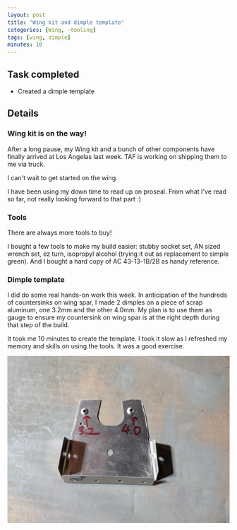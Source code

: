 ```yaml
---
layout: post
title: "Wing kit and dimple template"
categories: [Wing, ~tooling]
tags: [wing, dimple]
minutes: 10
---
```


## Task completed

- Created a dimple template

## Details

### Wing kit is on the way!

After a long pause, my Wing kit and a bunch of other components have finally arrived at Los Angelas last week. TAF is working on shipping them to me via truck.

I can't wait to get started on the wing.

I have been using my down time to read up on proseal. From what I've read so far, not really looking forward to that part :)

### Tools

There are always more tools to buy!

I bought a few tools to make my build easier: stubby socket set, AN sized wrench set, ez turn, isopropyl alcohol (trying it out as replacement to simple green). And I bought a hard copy of AC 43-13-1B/2B as handy reference.

### Dimple template

I did do some real hands-on work this week. In anticipation of the hundreds of countersinks on wing spar, I made 2 dimples on a piece of scrap aluminum, one 3.2mm and the other 4.0mm. My plan is to use them as gauge to ensure my countersink on wing spar is at the right depth during that step of the build.

It took me 10 minutes to create the template. I took it slow as I refreshed my memory and skills on using the tools. It was a good exercise.

![ref](/assets/img/20240518/dimple_template.jpg)
